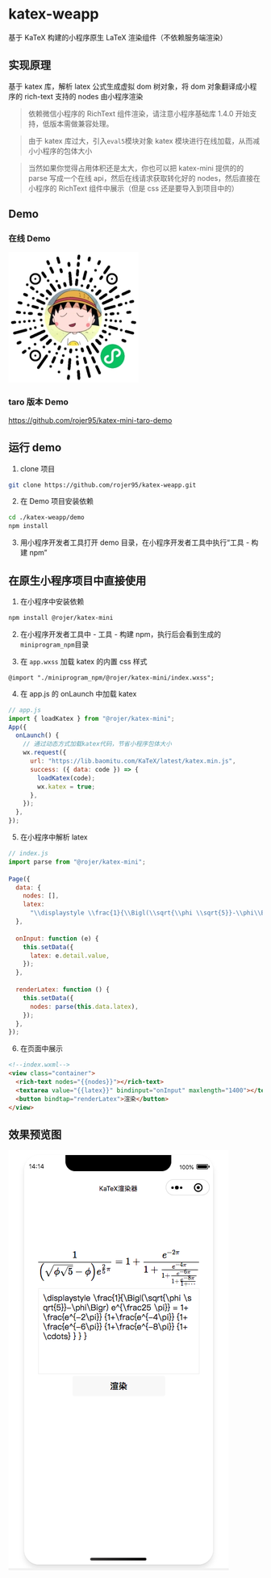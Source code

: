 # katex-weapp

基于 KaTeX 构建的小程序原生 LaTeX 渲染组件（不依赖服务端渲染）

## 实现原理

基于 katex 库，解析 latex 公式生成虚拟 dom 树对象，将 dom 对象翻译成小程序的 rich-text 支持的 nodes 由小程序渲染

> 依赖微信小程序的 RichText 组件渲染，请注意小程序基础库 1.4.0 开始支持，低版本需做兼容处理。

> 由于 katex 库过大，引入`eval5`模块对象 katex 模块进行在线加载，从而减小小程序的包体大小

> 当然如果你觉得占用体积还是太大，你也可以把 katex-mini 提供的的 parse 写成一个在线 api，然后在线请求获取转化好的 nodes，然后直接在小程序的 RichText 组件中展示（但是 css 还是要导入到项目中的）

## Demo

### 在线 Demo

![在线 Demo](./assets/qrcode.jpg)

### taro 版本 Demo

https://github.com/rojer95/katex-mini-taro-demo

## 运行 demo

1. clone 项目

```bash
git clone https://github.com/rojer95/katex-weapp.git
```

2. 在 Demo 项目安装依赖

```bash
cd ./katex-weapp/demo
npm install
```

3. 用小程序开发者工具打开 demo 目录，在小程序开发者工具中执行“工具 - 构建 npm”

## 在原生小程序项目中直接使用

1. 在小程序中安装依赖

```bash
npm install @rojer/katex-mini
```

2. 在小程序开发者工具中 - 工具 - 构建 npm，执行后会看到生成的`miniprogram_npm`目录

3. 在 `app.wxss` 加载 katex 的内置 css 样式

```less
@import "./miniprogram_npm/@rojer/katex-mini/index.wxss";
```

4. 在 app.js 的 onLaunch 中加载 katex

```js
// app.js
import { loadKatex } from "@rojer/katex-mini";
App({
  onLaunch() {
    // 通过动态方式加载katex代码，节省小程序包体大小
    wx.request({
      url: "https://lib.baomitu.com/KaTeX/latest/katex.min.js",
      success: ({ data: code }) => {
        loadKatex(code);
        wx.katex = true;
      },
    });
  },
});
```

5. 在小程序中解析 latex

```js
// index.js
import parse from "@rojer/katex-mini";

Page({
  data: {
    nodes: [],
    latex:
      "\\displaystyle \\frac{1}{\\Bigl(\\sqrt{\\phi \\sqrt{5}}-\\phi\\Bigr) e^{\\frac25 \\pi}} = 1+\\frac{e^{-2\\pi}} {1+\\frac{e^{-4\\pi}} {1+\\frac{e^{-6\\pi}} {1+\\frac{e^{-8\\pi}} {1+\\cdots} } } }",
  },

  onInput: function (e) {
    this.setData({
      latex: e.detail.value,
    });
  },

  renderLatex: function () {
    this.setData({
      nodes: parse(this.data.latex),
    });
  },
});
```

6. 在页面中展示

```html
<!--index.wxml-->
<view class="container">
  <rich-text nodes="{{nodes}}"></rich-text>
  <textarea value="{{latex}}" bindinput="onInput" maxlength="1400"></textarea>
  <button bindtap="renderLatex">渲染</button>
</view>
```

## 效果预览图

![示例预览图](./assets/demo-static.jpg)

